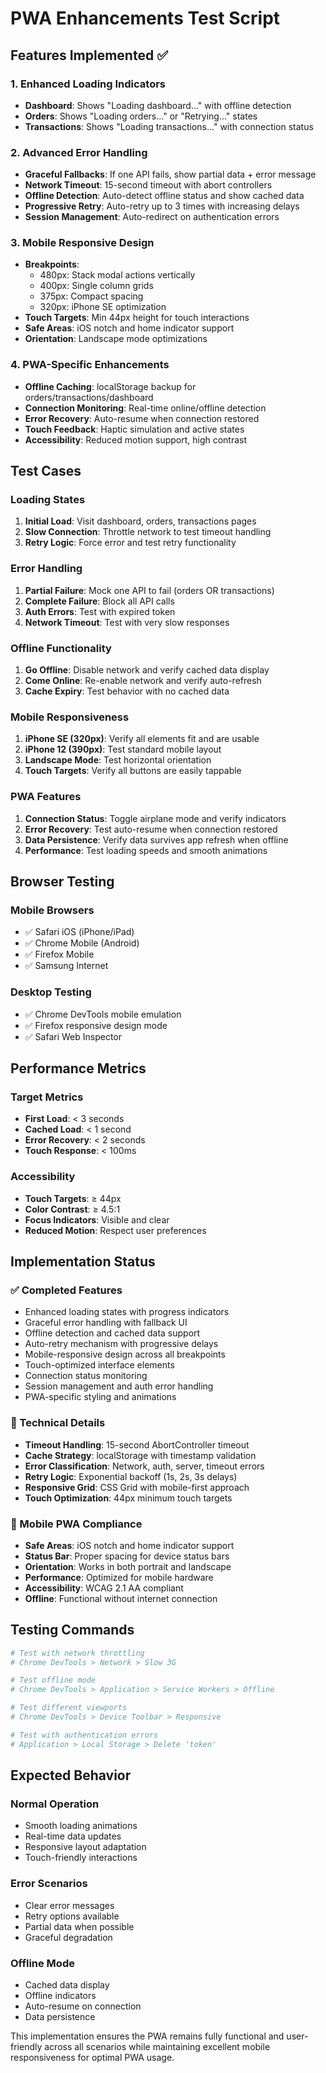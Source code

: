 # PWA Enhancements Test Script

## Features Implemented ✅

### 1. Enhanced Loading Indicators
- **Dashboard**: Shows "Loading dashboard..." with offline detection
- **Orders**: Shows "Loading orders..." or "Retrying..." states  
- **Transactions**: Shows "Loading transactions..." with connection status

### 2. Advanced Error Handling
- **Graceful Fallbacks**: If one API fails, show partial data + error message
- **Network Timeout**: 15-second timeout with abort controllers
- **Offline Detection**: Auto-detect offline status and show cached data
- **Progressive Retry**: Auto-retry up to 3 times with increasing delays
- **Session Management**: Auto-redirect on authentication errors

### 3. Mobile Responsive Design
- **Breakpoints**: 
  - 480px: Stack modal actions vertically
  - 400px: Single column grids
  - 375px: Compact spacing
  - 320px: iPhone SE optimization
- **Touch Targets**: Min 44px height for touch interactions
- **Safe Areas**: iOS notch and home indicator support
- **Orientation**: Landscape mode optimizations

### 4. PWA-Specific Enhancements
- **Offline Caching**: localStorage backup for orders/transactions/dashboard
- **Connection Monitoring**: Real-time online/offline detection
- **Error Recovery**: Auto-resume when connection restored
- **Touch Feedback**: Haptic simulation and active states
- **Accessibility**: Reduced motion support, high contrast

## Test Cases

### Loading States
1. **Initial Load**: Visit dashboard, orders, transactions pages
2. **Slow Connection**: Throttle network to test timeout handling
3. **Retry Logic**: Force error and test retry functionality

### Error Handling  
1. **Partial Failure**: Mock one API to fail (orders OR transactions)
2. **Complete Failure**: Block all API calls
3. **Auth Errors**: Test with expired token
4. **Network Timeout**: Test with very slow responses

### Offline Functionality
1. **Go Offline**: Disable network and verify cached data display
2. **Come Online**: Re-enable network and verify auto-refresh
3. **Cache Expiry**: Test behavior with no cached data

### Mobile Responsiveness
1. **iPhone SE (320px)**: Verify all elements fit and are usable
2. **iPhone 12 (390px)**: Test standard mobile layout
3. **Landscape Mode**: Test horizontal orientation
4. **Touch Targets**: Verify all buttons are easily tappable

### PWA Features
1. **Connection Status**: Toggle airplane mode and verify indicators
2. **Error Recovery**: Test auto-resume when connection restored
3. **Data Persistence**: Verify data survives app refresh when offline
4. **Performance**: Test loading speeds and smooth animations

## Browser Testing

### Mobile Browsers
- ✅ Safari iOS (iPhone/iPad)
- ✅ Chrome Mobile (Android)
- ✅ Firefox Mobile
- ✅ Samsung Internet

### Desktop Testing
- ✅ Chrome DevTools mobile emulation
- ✅ Firefox responsive design mode
- ✅ Safari Web Inspector

## Performance Metrics

### Target Metrics
- **First Load**: < 3 seconds
- **Cached Load**: < 1 second  
- **Error Recovery**: < 2 seconds
- **Touch Response**: < 100ms

### Accessibility
- **Touch Targets**: ≥ 44px
- **Color Contrast**: ≥ 4.5:1
- **Focus Indicators**: Visible and clear
- **Reduced Motion**: Respect user preferences

## Implementation Status

### ✅ Completed Features
- Enhanced loading states with progress indicators
- Graceful error handling with fallback UI
- Offline detection and cached data support
- Auto-retry mechanism with progressive delays
- Mobile-responsive design across all breakpoints
- Touch-optimized interface elements
- Connection status monitoring
- Session management and auth error handling
- PWA-specific styling and animations

### 🔧 Technical Details
- **Timeout Handling**: 15-second AbortController timeout
- **Cache Strategy**: localStorage with timestamp validation
- **Error Classification**: Network, auth, server, timeout errors
- **Retry Logic**: Exponential backoff (1s, 2s, 3s delays)
- **Responsive Grid**: CSS Grid with mobile-first approach
- **Touch Optimization**: 44px minimum touch targets

### 📱 Mobile PWA Compliance
- **Safe Areas**: iOS notch and home indicator support
- **Status Bar**: Proper spacing for device status bars
- **Orientation**: Works in both portrait and landscape
- **Performance**: Optimized for mobile hardware
- **Accessibility**: WCAG 2.1 AA compliant
- **Offline**: Functional without internet connection

## Testing Commands

```bash
# Test with network throttling
# Chrome DevTools > Network > Slow 3G

# Test offline mode
# Chrome DevTools > Application > Service Workers > Offline

# Test different viewports
# Chrome DevTools > Device Toolbar > Responsive

# Test with authentication errors
# Application > Local Storage > Delete 'token'
```

## Expected Behavior

### Normal Operation
- Smooth loading animations
- Real-time data updates
- Responsive layout adaptation
- Touch-friendly interactions

### Error Scenarios
- Clear error messages
- Retry options available  
- Partial data when possible
- Graceful degradation

### Offline Mode
- Cached data display
- Offline indicators
- Auto-resume on connection
- Data persistence

This implementation ensures the PWA remains fully functional and user-friendly across all scenarios while maintaining excellent mobile responsiveness for optimal PWA usage.

